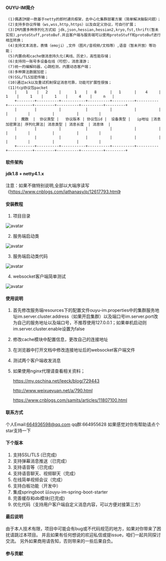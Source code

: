 #### OUYU-IM简介
```
 (1)偶遇IM是一款基于netty的即时通讯框架，去中心化集群部署方案（简单解决脑裂问题）；
 (2)支持多协议传输（ws,wss,http,https）以及自定义协议，可自行扩展；
 (3)IM内置多种序列化方式如 jdk,json,hessian,hessian2,kryo,fst,thrift(暂未实现),protoStuff,protoBuf.并且客户端与服务端可以使用protoStuff和protoBuf进行相互转换；
 (4)支持文本消息，表情（emoji）,文件（图片/音视频/文档等）,语音（暂未开放）等功能；
 (5)内置db和cache做消息持久化(离线、历史)，高性能存储；
 (6)支持同一账号多设备在线（可控），消息漫游；
 (7)统一的编解码器，心跳检测，内置动态客户端；
 (8)多种算法数据加密；
 (9)SSL/TLS加密传输；
 (10)通过ack以及重试机制保证消息可靠，功能可扩展性很强；
 (11)tcp协议包packet                                                                                                             
    |    1    |   2     |      1    |   8      |   1      |    4     |     1    |     1    |     1    |     4    |     n   | 
    +--------+----------+-----------+----------+----------+----------+-----------+---------+----------+----------+---------+
    |        |          |           |          |          |          |           |         |          |          |         |
    |  魔数  |  协议类型 |   协议版本 | 协议包id |  设备类型 |   ip地址 |消息加密算法| 序列化算法| 消息类型 | 消息长度  | 消息体  |   
    |        |          |           |          |          |          |           |         |          |          |         |
    |        |          |           |          |          |          |           |         |          |          |         |
    +--------+----------+-----------+----------+----------+----------+-----------+---------+----------+----------+---------+

```
#### 软件架构
####   jdk1.8 + netty4.1.x
注意：如果不做特别说明,全部以大端序读写《https://www.cnblogs.com/iathanasy/p/12617793.html》

#### 安装教程
1.  项目目录

![avatar](docs/picture/project_dir.png)

2.  服务端启动类

![avatar](docs/picture/server_start.png)

3.  服务端启动类代码

![avatar](docs/picture/server_start_code.png)

4.  websocket客户端简单测试

![avatar](docs/picture/clients_dir.png)

#### 使用说明

1.  首先修改服务端resources下的配置文件ouyu-im.properties中的集群服务地址im.server.cluster.address（如果开启集群）以及端口号im.server.port改为自己的服务地址以及端口号，不推荐使用127.0.0.1；如果单机启动则im.server.cluster.enable设置为false
2.  修改cache模块中配置信息，更改自己的连接地址
3.  在浏览器中打开文档中修改连接地址后的websocket客户端文件 
4.  测试两个客户端收发消息
5.  如果使用nginx代理请查看相关资料；

    https://my.oschina.net/leeck/blog/729443
    
    http://www.weixueyuan.net/a/790.html
    
    https://www.cnblogs.com/samits/articles/11807100.html

#### 联系方式
   个人Email:664936598@qq.com
   qq群:664955628
   如果感觉对你有帮助请点个star支持一下
   
 


#### 下个版本
1. 支持SSL/TLS (已完成)
2. 支持弹幕消息推送（已完成）
3. 支持语音等（已完成）
4. 支持语音聊天、视频聊天（完成）
5. 在线简单视频会议（完成）
6. 支持白板功能（开发中）
7. 集成springboot 以ouyu-im-spring-boot-starter
8. 完善缓存和db模块(已完成)
9. 优化代码（支持用户客户端自定义消息内容，可以方便对接第三方）

#### 最后说明
由于本人技术有限，项目中可能会有bug或不代码规范的地方，如果对你带来了困扰请跳过本项目。
并且如果有任何想说的欢迎私信或提issue，咱们一起共同探讨交流。
另外如果商用请告知，否则带来的一些后果自负。

#### 参与贡献





